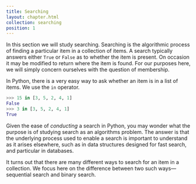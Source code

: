 ```yaml
---
title: Searching
layout: chapter.html
collection: searching
position: 1
---
```


In this section we will study searching. Searching is the algorithmic process of finding a particular item in a collection of items. A search typically answers either `True` or `False` as to whether the item is present. On occasion it may be modified to return where the item is found. For our purposes here, we will simply concern ourselves with the question of membership.

In Python, there is a very easy way to ask whether an item is in a list of items. We use the `in` operator.

```python
>>> 15 in [3, 5, 2, 4, 1]
False
>>> 3 in [3, 5, 2, 4, 1]
True
```

Given the ease of _conducting_ a search in Python, you may wonder what the purpose is of studying search as an algorithms problem. The answer is that the underlying process used to enable a search is important to understand as it arises elsewhere, such as in data structures designed for fast search, and particular in databases.

It turns out that there are many different ways to search for an item in a collection. We focus here on the difference between two such ways—sequential search and binary search.
